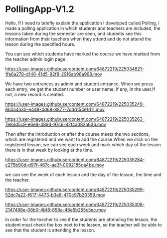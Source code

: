 # PollingApp-V1.2
Hello,
If I need to briefly explain the application I developed called Polling, I made a polling application in which students and teachers are included, the lessons taken during the semester are seen, and students see this information from their teachers when they attend and do not attend the lesson during the specified hours.


You can see which students have marked the course we have marked from the teacher admin login page



https://user-images.githubusercontent.com/64872219/225034821-1fa6a278-d148-41d5-82f8-2916ab96a968.mov

We have two entrances as admin and student entrance.
When we press each entry, we get the student number or user name, if any, in the user.If not, a new record is created.

https://user-images.githubusercontent.com/64872219/225035249-8b0a4a30-e448-4d68-8877-7ddd154e1d11.mov

https://user-images.githubusercontent.com/64872219/225035263-7e8dd5c9-e6e8-4894-97c6-82f4a082a636.mov

Then after the introduction or after the course meets the two sections, which are registered and we want to add the course.When we click on the registered lesson, we can see each week and mark which day of the lesson there is in that week by looking at the time.

https://user-images.githubusercontent.com/64872219/225035284-c275b90d-d97f-467c-ae3f-0092185da4be.mov

we can see the week of each lesson and the day of the lesson, the time and the teacher.

https://user-images.githubusercontent.com/64872219/225035299-52dc7a22-f617-4473-b3a8-470c97b20359.mov

https://user-images.githubusercontent.com/64872219/225035308-2147488e-08b0-4bf8-858a-46e5b255c5ec.mov

In order for the teacher to see if the students are attending the lesson, the student must check the box next to the lesson, so the teacher will be able to see that the student is attending the lesson.

